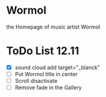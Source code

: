 # Wormol

the Homepage of music artist Wormol


# ToDo List 12.11 

- [x] sound cloud add target="_blanck"
- [ ] Put Wormol title in center
- [ ] Scroll disactivate
- [ ] Remove fade in the Gallery